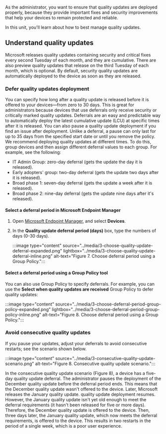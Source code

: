 As the administrator, you want to ensure that quality updates are deployed properly, because they provide important fixes and security improvements that help your devices to remain protected and reliable.

In this unit, you'll learn about how to best manage quality updates.

## Understand quality updates

Microsoft releases quality updates containing security and critical fixes every second Tuesday of each month, and they are cumulative. There are also preview quality updates that release on the third Tuesday of each month, which is optional. By default, security quality updates are automatically deployed to the device as soon as they are released.

### Defer quality updates deployment

You can specify how long after a quality update is released before it is offered to your devices—from zero to 30 days. This is great for administrators because devices that use deferrals only receive security or critically marked quality updates. Deferrals are an easy and predictable way to automatically deploy the latest cumulative update (LCU) at specific times after it is released. You can also pause a quality update deployment if you find an issue after deployment. Unlike a deferral, a pause can only last for up to 35 days from the specified start date or until you remove the policy.
We recommend deploying quality updates at different times. To do this, group devices and then assign different deferral values to each group. For example, see the following:

- IT Admin Group: zero-day deferral (gets the update the day it is released).
- Early adopters' group: two-day deferral (gets the update two days after it is released).
- Broad phase 1: seven-day deferral (gets the update a week after it is released).
- Broad phase 2: nine-day deferral (gets the update nine days after it's released).

#### Select a deferral period in Microsoft Endpoint Manager

1. Open [Microsoft Endpoint Manager](https://endpoint.microsoft.com/#home?azure-portal=true), and select **Devices**.
1. In the **Quality update deferral period (days)** box, type the numbers of days (0-30 days).

    :::image type="content" source="../media/3-choose-quality-update-deferral-expanded.png" lightbox="../media/3-choose-quality-update-deferral-inline.png" alt-text="Figure 7. Choose deferral period using a Group Policy.":::

#### Select a deferral period using a Group Policy tool

You can also use Group Policy to specify deferrals. For example, you can use the **Select when quality updates are received** Group Policy to defer quality updates:

:::image type="content" source="../media/3-choose-deferral-period-group-policy-expanded.png" lightbox="../media/3-choose-deferral-period-group-policy-inline.png" alt-text="Figure 8. Choose deferral period using a Group Policy.":::

### Avoid consecutive quality updates

If you pause your updates, adjust your deferrals to avoid consecutive restarts; see the scenario shown below.

:::image type="content" source="../media/3-consecutive-quality-update-scenario.png" alt-text="Figure 8. Consecutive quality update scenario.":::

In the consecutive quality update scenario (Figure 8), a device has a five-day quality update deferral. The administrator pauses the deployment of the December quality update before the deferral period ends. This means that the December quality update wasn't offered to the device. Later, Microsoft releases the January quality update. quality update deployment resumes. However, the January quality update isn't yet old enough to meet the deferral requirements (it hasn't been released for five or more days). Therefore, the December quality update is offered to the device. Then, three days later, the January quality update, which now meets the deferral requirements, is offered to the device. This results in two restarts in the period of a single week, which is a poor user experience.
